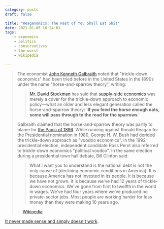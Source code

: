 ```yaml
---
category: posts
draft: false

title: "Reaganomics: The Rest of You Shall Eat Shit"
date: 2021-01-05 16:24:01
tags:
    - economics
    - politics
    - conservatives
    - the worst
    - wikipedia
    
---
```


> The economist [John Kenneth Galbraith](https://en.wikipedia.org/wiki/John_Kenneth_Galbraith) noted that "trickle-down economics" had been tried before in the United States in the 1890s under the name "horse-and-sparrow theory", writing:
> 
> > [Mr. David Stockman](https://en.wikipedia.org/wiki/David_Stockman) has said that [supply-side economics](https://en.wikipedia.org/wiki/Supply-side_economics) was merely a cover for the trickle-down approach to economic policy—what an older and less elegant generation called the horse-and-sparrow theory: '**If you feed the horse enough oats, some will pass through to the road for the sparrows**.'
> 
> Galbraith claimed that the horse-and-sparrow theory was partly to blame for [the Panic of 1896](https://en.wikipedia.org/wiki/Panic_of_1896). While running against Ronald Reagan for the Presidential nomination in 1980, George H. W. Bush had derided the trickle-down approach as "voodoo economics". In the 1992 presidential election, independent candidate Ross Perot also referred to trickle-down economics "political voodoo". In the same election during a presidential town hall debate, Bill Clinton said:
> 
> > What I want you to understand is the national debt is not the only cause of [declining economic conditions in America]. It is because America has not invested in its people. It is because we have not grown. It is because we've had 12 years of trickle-down economics. We've gone from first to twelfth in the world in wages. We've had four years where we’ve produced no private-sector jobs. Most people are working harder for less money than they were making 10 years ago.
> 
> -- [Wikipedia](https://en.wikipedia.org/wiki/Trickle-down_economics)

[It never made sense and simply doesn't work](https://www.cbsnews.com/news/tax-cuts-rich-50-years-no-trickle-down/).